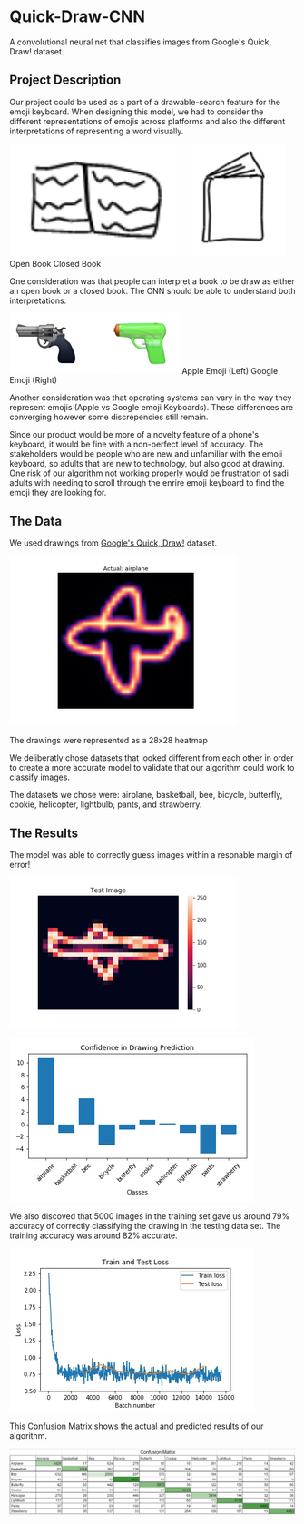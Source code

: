 # Quick-Draw-CNN
A convolutional neural net that classifies images from Google's Quick, Draw! dataset.

## Project Description

Our project could be used as a part of a drawable-search feature for the emoji keyboard. When designing this model, we had to consider the different representations of emojis across platforms and also the different interpretations of representing a word visually. 

 <img src="images/openBook.png" height="200">       <img src="images/closedBook.png" height="200"> 
 Open Book        Closed Book

One consideration was that people can interpret a book to be draw as either an open book or a closed book. The CNN should be able to understand both interpretations.

<img src="images/differentEmojis.png" width="300"> 
Apple Emoji (Left) Google Emoji (Right)


Another consideration was that operating systems can vary in the way they represent emojis (Apple vs Google emoji Keyboards). These differences are converging however some discrepencies still remain.

Since our product would be more of a novelty feature of a phone's keyboard, it would be fine with a non-perfect level of accuracy. The stakeholders would be people who are new and unfamiliar with the emoji keyboard, so adults that are new to technology, but also good at drawing. One risk of our algorithm not working properly would be frustration of sadi adults with needing to scroll through the enrire emoji keyboard to find the emoji they are looking for.


## The Data

We used drawings from [Google's Quick, Draw!](https://quickdraw.withgoogle.com/data) dataset. 

 <img src="images/airplaneHeatmap.png" width="400"> 

The drawings were represented as a 28x28 heatmap

We deliberatly chose datasets that looked different from each other in order to create a more accurate model to validate that our algorithm could work to classify images.

The datasets we chose were: airplane, basketball, bee, bicycle, butterfly, cookie, helicopter, lightbulb, pants, and strawberry.


## The Results

The model was able to correctly guess images within a resonable margin of error!

 <img src="images/test_image.png" width="400"> 

![Results](images/confidence_plt.png)

We also discoved that 5000 images in the training set gave us around 79% accuracy of correctly classifying the drawing in the testing data set. The training accuracy was around 82% accurate.

![Modeled Loss](images/test_train_loss.jpg)

This Confusion Matrix shows the actual and predicted results of our algorithm.

![Confusion Matrix](images/confusion_matrix.png)



